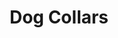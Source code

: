 ---
title: Dog Collars
price: 18.00
tags: ["dog-collars"]
description: Nice leash
size: Small
templateKey: product-page-layout
image: catty/dog-collars.jpg
customField: 
    name: Select Size
    values: [{name: 'Small', priceChange: 0},{name: 'medium', priceChange: 4.00},{name: 'large', priceChange: 8.00}]
---